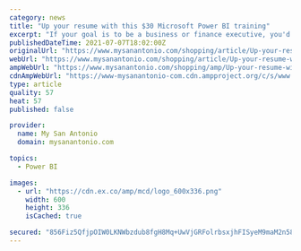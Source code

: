 ```yaml
---
category: news
title: "Up your resume with this $30 Microsoft Power BI training"
excerpt: "If your goal is to be a business or finance executive, you'd be best off getting started with The Complete 2021 Microsoft Power BI Super Bundle. This wonderful training consists of 51.5 hours of ..."
publishedDateTime: 2021-07-07T18:02:00Z
originalUrl: "https://www.mysanantonio.com/shopping/article/Up-your-resume-with-this-30-Microsoft-Power-BI-16298862.php"
webUrl: "https://www.mysanantonio.com/shopping/article/Up-your-resume-with-this-30-Microsoft-Power-BI-16298862.php"
ampWebUrl: "https://www.mysanantonio.com/shopping/amp/Up-your-resume-with-this-30-Microsoft-Power-BI-16298862.php"
cdnAmpWebUrl: "https://www-mysanantonio-com.cdn.ampproject.org/c/s/www.mysanantonio.com/shopping/amp/Up-your-resume-with-this-30-Microsoft-Power-BI-16298862.php"
type: article
quality: 57
heat: 57
published: false

provider:
  name: My San Antonio
  domain: mysanantonio.com

topics:
  - Power BI

images:
  - url: "https://cdn.ex.co/amp/mcd/logo_600x336.png"
    width: 600
    height: 336
    isCached: true

secured: "856Fiz5QfjpOIW0LKNWbzdub8fgH8Mq+UwVjGRFolrbsxjhFISyeM9maM2n58XMmHNqv1tIeDUgy1sRtkYBD+6CEh6nGKpZH7PCFzanM9LIBUhiiwUr446qvVzbBUtC9LY5Rs96zurTTeTiAAv4JzI/k3Jq5ILMLawSsDMsrntMgtNoutA1PSBHnDd/III3FilPeIaVgs4LF+sxdJuau7JKT5cEvli8nCjv6WWeY5O2EatEkRHbrsOY7uOCG2xOmgPu27mR5EBcWs7QCBIlTtYRBLAXyppMOc9+f4hZPmf2s+I/PRqeCE/4cQSFm/9mv1SCT79MY37Yp5f9BakqaJEA9j8lQzL6c442sEZGP0O8=;Uz9jzSqVaSCDnvRu2mYY1g=="
---
```


